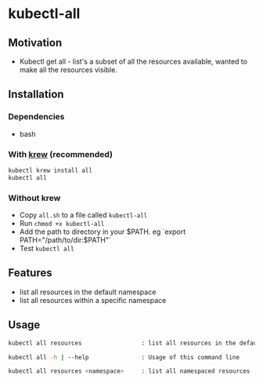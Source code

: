 # kubectl-all

## Motivation

* Kubectl get all - list's a subset of all the resources available, wanted to make all the resources visible.

## Installation

### Dependencies

* bash

### With [krew](https://github.com/GoogleContainerTools/krew) (recommended)

```sh
kubectl krew install all
kubectl all
```

### Without krew

* Copy `all.sh` to a file called `kubectl-all`
* Run `chmod +x kubectl-all`
* Add the path to directory in your $PATH. eg `export PATH="/path/to/dir:$PATH"`
* Test `kubectl all`

## Features

* list all resources in the default namespace
* list all resources within a specific namespace

## Usage

```sh
kubectl all resources                 : list all resources in the default namespace

kubectl all -h | --help               : Usage of this command line

kubectl all resources <namespace>     : list all namespaced resources

```
